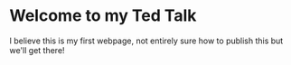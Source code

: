 # Welcome to my Ted Talk

I believe this is my first webpage, not entirely sure how to publish this but we'll get there!
